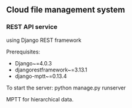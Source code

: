 ## Cloud file management system 
### REST API service
using Django REST framework

Prerequisites:
- Django~=4.0.3
- djangorestframework~=3.13.1
- django-mptt~=0.13.4

To start the server:
  python manage.py runserver
  
MPTT for hierarchical data.





